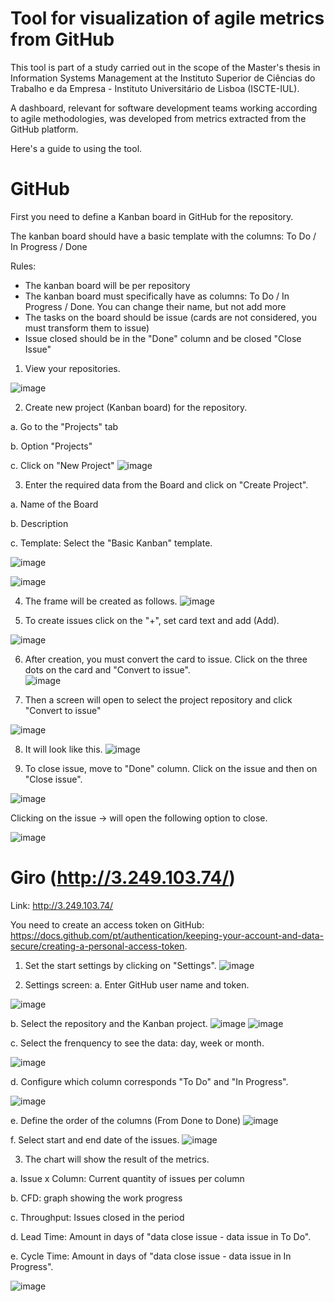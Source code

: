 # Tool for visualization of agile metrics from GitHub

This tool is part of a study carried out in the scope of the Master's thesis in Information Systems Management at the Instituto Superior de Ciências do Trabalho e da Empresa - Instituto Universitário de Lisboa (ISCTE-IUL).

A dashboard, relevant for software development teams working according to agile methodologies, was developed from metrics extracted from the GitHub platform.

Here's a guide to using the tool.


# GitHub

First you need to define a Kanban board in GitHub for the repository.

The kanban board should have a basic template with the columns: To Do / In Progress / Done

Rules:
- The kanban board will be per repository
- The kanban board must specifically have as columns: To Do / In Progress / Done. You can change their name, but not add more
- The tasks on the board should be issue (cards are not considered, you must transform them to issue)
- Issue closed should be in the "Done" column and be closed "Close Issue"


1)  View your repositories.

![image](https://user-images.githubusercontent.com/93287789/190499891-9652a8f9-ffae-4d6b-860e-5f4195bd0597.png)

2) Create new project (Kanban board) for the repository.

a.	Go to the "Projects" tab

b.	Option "Projects"

c.	Click on "New Project"
![image](https://user-images.githubusercontent.com/93287789/190500484-61a2ed4d-45e8-493f-a993-dba036318f0b.png)

3) Enter the required data from the Board and click on "Create Project".

a.	Name of the Board

b.	Description

c.	Template: Select the "Basic Kanban" template.

![image](https://user-images.githubusercontent.com/93287789/190501736-b8d543e1-8060-4a65-8bdf-72a362226b6c.png)

![image](https://user-images.githubusercontent.com/93287789/190501764-5806b31d-e06f-4273-a82a-711e6dd72a19.png)


4) The frame will be created as follows.
![image](https://user-images.githubusercontent.com/93287789/190502380-eb8128d4-b833-4841-808b-a901c395d382.png)

5) To create issues click on the "+", set card text and add (Add).

![image](https://user-images.githubusercontent.com/93287789/190502633-15a4637b-dc91-476f-9af2-909284d4ff54.png)

6) After creation, you must convert the card to issue. Click on the three dots on the card and "Convert to issue".  
![image](https://user-images.githubusercontent.com/93287789/190503132-ae060985-c515-4a41-96d2-af75f59b48d8.png)

7) Then a screen will open to select the project repository and click "Convert to issue"

![image](https://user-images.githubusercontent.com/93287789/190503868-91c2b9a1-2841-4504-a530-4397adea860b.png)

8) It will look like this.
![image](https://user-images.githubusercontent.com/93287789/190504133-1c075bf8-e5e3-423a-8913-5b5214651d7a.png)

9) To close issue, move to "Done" column.  Click on the issue and then on "Close issue".

![image](https://user-images.githubusercontent.com/93287789/190504389-7c0a4dd8-4cc7-4000-aeb1-fff891b4ed61.png)

Clicking on the issue -> will open the following option to close.

![image](https://user-images.githubusercontent.com/93287789/190504596-5b5d3eab-e254-48a8-9460-5be2bb0316c4.png)


# Giro (http://3.249.103.74/)

Link: http://3.249.103.74/

You need to create an access token on GitHub: https://docs.github.com/pt/authentication/keeping-your-account-and-data-secure/creating-a-personal-access-token.

1) Set the start settings by clicking on "Settings". 
![image](https://user-images.githubusercontent.com/93287789/190505938-c60d98c6-5efa-41fe-8dce-7c60abcd9dad.png)

2) Settings screen:
a.	Enter GitHub user name and token.

![image](https://user-images.githubusercontent.com/93287789/190506187-5feed308-6baa-4095-978d-8556f4442e03.png)

b.	Select the repository and the Kanban project.
![image](https://user-images.githubusercontent.com/93287789/190506393-f77f3a62-bbac-49d5-8599-85c23c269006.png)
![image](https://user-images.githubusercontent.com/93287789/190506405-9327a914-f489-43fa-ae18-62099b9f20f8.png)

c.	Select the frenquency to see the data: day, week or month.

![image](https://user-images.githubusercontent.com/93287789/190506841-ed2e7516-bce6-47d4-951b-8b1603fe92f3.png)

d.	Configure which column corresponds "To Do" and "In Progress".

![image](https://user-images.githubusercontent.com/93287789/190619574-165ece24-1eff-434b-9eb6-eac3057741e0.png)

e.	Define the order of the columns (From Done to Done)
![image](https://user-images.githubusercontent.com/93287789/190620087-62cd952c-9498-4956-a54d-44008d535e66.png)

f.	Select start and end date of the issues.
![image](https://user-images.githubusercontent.com/93287789/190620398-3e77d6e5-9778-487f-b982-906eee3931e3.png)

3)  The chart will show the result of the metrics.

a.	Issue x Column: Current quantity of issues per column

b.	CFD: graph showing the work progress 

c.	Throughput: Issues closed in the period

d.	Lead Time: Amount in days of "data close issue - data issue in To Do".

e.	Cycle Time: Amount in days of "data close issue - data issue in In Progress".


![image](https://user-images.githubusercontent.com/93287789/190621537-6ceddfeb-9253-47e3-8144-938982d8fc5b.png)



